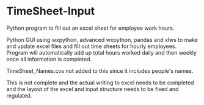 # TimeSheet-Input
Python program to fill out an excel sheet for employee work hours.

Python GUI using wxpython, advanced wxpython, pandas and xlws to make and update excel files and fill out time sheets for hourly employees. Program will automatically add up total hours worked daily and then weekly once all information is completed. 

TimeSheet_Names.cvs not added to this since it includes people's names.

This is not complete and the actual writing to excel needs to be completed and the layout of the excel and input structure needs to be fixed and regulated.
